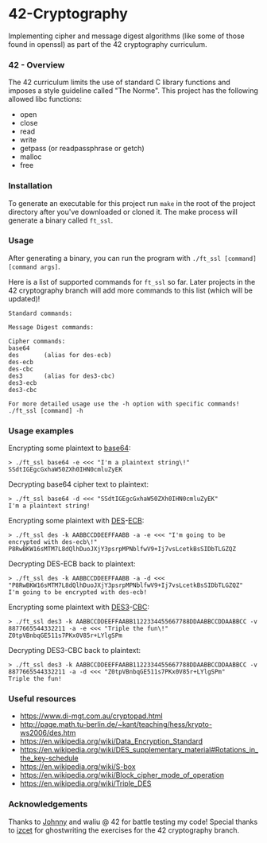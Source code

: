 # 42-Cryptography
Implementing cipher and message digest algorithms (like some of those found in openssl) as part of the 42 cryptography curriculum.

### 42 - Overview
The 42 curriculum limits the use of standard C library functions and imposes a style guideline called "The Norme".
This project has the following allowed libc functions:

* open
* close
* read
* write
* getpass (or readpassphrase or getch)
* malloc
* free

### Installation
To generate an executable for this project run `make` in the root of the project directory after you've downloaded or cloned it.
The make process will generate a binary called `ft_ssl`.

### Usage
After generating a binary, you can run the program with `./ft_ssl [command] [command args]`. 

Here is a list of supported commands for `ft_ssl` so far. Later projects in the 42 cryptography branch will add more commands to this list (which will be updated)!
```
Standard commands:

Message Digest commands:

Cipher commands:
base64
des       (alias for des-ecb)
des-ecb
des-cbc
des3      (alias for des3-cbc)
des3-ecb
des3-cbc

For more detailed usage use the -h option with specific commands!
./ft_ssl [command] -h
```

### Usage examples
Encrypting some plaintext to [base64](https://en.wikipedia.org/wiki/Base64):
```
> ./ft_ssl base64 -e <<< "I'm a plaintext string\!"
SSdtIGEgcGxhaW50ZXh0IHN0cmluZyEK
```
Decrypting base64 cipher text to plaintext:
```
> ./ft_ssl base64 -d <<< "SSdtIGEgcGxhaW50ZXh0IHN0cmluZyEK"
I'm a plaintext string!
```
Encrypting some plaintext with [DES](https://en.wikipedia.org/wiki/Data_Encryption_Standard)-[ECB](https://en.wikipedia.org/wiki/Block_cipher_mode_of_operation#Electronic_Codebook_(ECB)):
```
> ./ft_ssl des -k AABBCCDDEEFFAABB -a -e <<< "I'm going to be encrypted with des-ecb\!"
P8RwBKW16sMTM7L8dQlhDuoJXjY3psrpMPNblfwV9+Ij7vsLcetkBsSIDbTLGZQZ
```
Decrypting DES-ECB back to plaintext:
```
> ./ft_ssl des -k AABBCCDDEEFFAABB -a -d <<< "P8RwBKW16sMTM7L8dQlhDuoJXjY3psrpMPNblfwV9+Ij7vsLcetkBsSIDbTLGZQZ"
I'm going to be encrypted with des-ecb!
```
Encrypting some plaintext with [DES3](https://en.wikipedia.org/wiki/Triple_DES)-[CBC](https://en.wikipedia.org/wiki/Block_cipher_mode_of_operation#Cipher_Block_Chaining_(CBC)):
```
> ./ft_ssl des3 -k AABBCCDDEEFFAABB1122334455667788DDAABBCCDDAABBCC -v 8877665544332211 -a -e <<< "Triple the fun\!"
Z0tpVBnbqGE511s7PKx0V85r+LYlgSPm
```

Decrypting DES3-CBC back to plaintext:
```
> ./ft_ssl des3 -k AABBCCDDEEFFAABB1122334455667788DDAABBCCDDAABBCC -v 8877665544332211 -a -d <<< "Z0tpVBnbqGE511s7PKx0V85r+LYlgSPm"
Triple the fun!
```
### Useful resources
* https://www.di-mgt.com.au/cryptopad.html
* http://page.math.tu-berlin.de/~kant/teaching/hess/krypto-ws2006/des.htm
* https://en.wikipedia.org/wiki/Data_Encryption_Standard
* https://en.wikipedia.org/wiki/DES_supplementary_material#Rotations_in_the_key-schedule
* https://en.wikipedia.org/wiki/S-box
* https://en.wikipedia.org/wiki/Block_cipher_mode_of_operation
* https://en.wikipedia.org/wiki/Triple_DES

### Acknowledgements
Thanks to [Johnny](https://github.com/JohnnyJumper) and waliu @ 42 for battle testing my code!
Special thanks to [izcet](https://github.com/izcet) for ghostwriting the exercises for the 42 cryptography branch.
